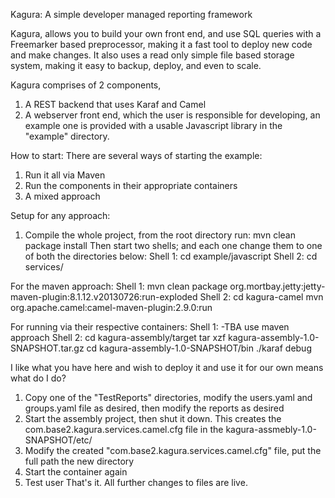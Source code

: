 Kagura: A simple developer managed reporting framework

Kagura, allows you to build your own front end, and use SQL queries with a Freemarker based preprocessor, making it a
fast tool to deploy new code and make changes. It also uses a read only simple file based storage system, making it easy
to backup, deploy, and even to scale.

Kagura comprises of 2 components,
1. A REST backend that uses Karaf and Camel
2. A webserver front end, which the user is responsible for developing, an example one is provided with a usable Javascript library in the "example" directory.


How to start:
There are several ways of starting the example:
1. Run it all via Maven
2. Run the components in their appropriate containers
3. A mixed approach

Setup for any approach:
1. Compile the whole project, from the root directory run:
    mvn clean package install
Then start two shells; and each one change them to one of both the directories below:
Shell 1:
    cd example/javascript
Shell 2:
    cd services/

For the maven approach:
Shell 1:
    mvn clean package org.mortbay.jetty:jetty-maven-plugin:8.1.12.v20130726:run-exploded
Shell 2:
    cd kagura-camel
    mvn org.apache.camel:camel-maven-plugin:2.9.0:run

For running via their respective containers:
Shell 1:
    -TBA use maven approach
Shell 2:
    cd kagura-assembly/target
    tar xzf kagura-assembly-1.0-SNAPSHOT.tar.gz
    cd kagura-assembly-1.0-SNAPSHOT/bin
    ./karaf debug

I like what you have here and wish to deploy it and use it for our own means what do I do?
1. Copy one of the "TestReports" directories, modify the users.yaml and groups.yaml file as desired, then modify the reports as desired
2. Start the assembly project, then shut it down. This creates the com.base2.kagura.services.camel.cfg file in the kagura-assmebly-1.0-SNAPSHOT/etc/
3. Modify the created "com.base2.kagura.services.camel.cfg" file, put the full path the new directory
4. Start the container again
5. Test user
That's it. All further changes to files are live.
